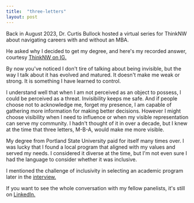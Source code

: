 ```yaml
---
title:  "three-letters"
layout: post
---
```


Back in August 2023, Dr. Curtis Bullock hosted a virtual series for ThinkNW about navigating careers with and without an MBA. 

He asked why I decided to get my degree, and here's my recorded answer, courtesy 
 [ThinkNW on IG.](https://www.instagram.com/think_northwest/reel/CwlTy03SIzz/)

By now you've noticed I don't tire of talking about being invisible, but the way I talk about it has evolved and matured. It doesn't make me weak or strong. It is something I have learned to control. 

I understand well that when I am not perceived as an object to possess, I could be perceived as a threat. 
Invisibility keeps me safe. And if people choose not to acknowledge me, forget my presence, I am capable of gathering more information for making better decisions. 
However I might choose visibility when I need to influence or when my visible representation can serve my community. I hadn't thought of it in over a decade, but I knew at the time that three letters, M-B-A, would make me more visible. 

My degree from Portland State University paid for itself many times over. I was lucky that I found a local program that aligned with my values and served my needs. I considered it diverse at the time, but I'm not even sure I had the language to consider whether it was inclusive. 

I mentioned the challenge of inclusivity in selecting an academic program later in the [interview.](https://youtu.be/0jbf6ZnowMo?si=08Mc1OujOFNadrz2)

If you want to see the whole conversation with my fellow panelists, it's still on [LinkedIn.](https://www.linkedin.com/events/7097345989870542848/comments/)

